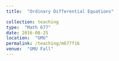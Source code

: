 ```yaml
---
title:  "Ordinary Differential Equations"

collection: teaching
type:  "Math 677"
date: 2016-08-25
location:  "GMU"
permalink: /teaching/m677f16
venue:  "GMU Fall"
---
```

